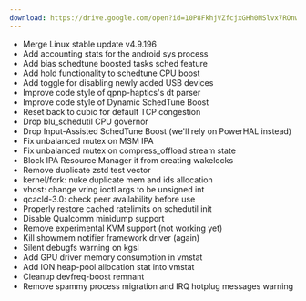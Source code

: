 ```yaml
---
download: https://drive.google.com/open?id=10P8FkhjVZfcjxGHh0MSlvx7ROnwJeXDL
---
```

- Merge Linux stable update v4.9.196
- Add accounting stats for the android sys process
- Add bias schedtune boosted tasks sched feature
- Add hold functionality to schedtune CPU boost
- Add toggle for disabling newly added USB devices
- Improve code style of qpnp-haptics's dt parser
- Improve code style of Dynamic SchedTune Boost
- Reset back to cubic for default TCP congestion
- Drop blu_schedutil CPU governor
- Drop Input-Assisted SchedTune Boost (we'll rely on PowerHAL instead)
- Fix unbalanced mutex on MSM IPA
- Fix unbalanced mutex on compress_offload stream state
- Block IPA Resource Manager it from creating wakelocks
- Remove duplicate zstd test vector
- kernel/fork: nuke duplicate mem and ids allocation
- vhost: change vring ioctl args to be unsigned int
- qcacld-3.0: check peer availability before use
- Properly restore cached ratelimits on schedutil init
- Disable Qualcomm minidump support
- Remove experimental KVM support (not working yet)
- Kill showmem notifier framework driver (again)
- Silent debugfs warning on kgsl
- Add GPU driver memory consumption in vmstat 
- Add ION heap-pool allocation stat into vmstat
- Cleanup devfreq-boost remnant
- Remove spammy process migration and IRQ hotplug messages warning
